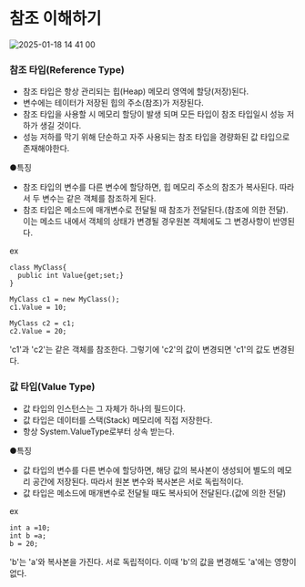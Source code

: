# 참조 이해하기

![2025-01-18 14 41 00](https://github.com/user-attachments/assets/b0cdbc4f-b23b-461d-8113-26e0afeabbf0)

### 참조 타입(Reference Type)

- 참조 타입은 항상 관리되는 힙(Heap) 메모리 영역에 할당(저장)된다.
- 변수에는 테이터가 저장된 힙의 주소(참조)가 저장된다.
- 참조 타입을 사용할 시 메모리 할당이 발생 되며 모든 타입이 참조 타입일시 성능 저하가 생길 것이다.
- 성능 저하를 막기 위해  단순하고 자주 사용되는 참조 타입을 경량화된 값 타입으로 존재해야한다.

●특징
- 참조 타입의 변수를 다른 변수에 할당하면, 힙 메모리 주소의 참조가 복사된다. 따라서 두 변수는 같은 객체를 참조하게 된다.
- 참조 타입은 메소드에 매개변수로 전달될 때 참조가 전달된다.(참조에 의한 전달). 이는 메소드 내에서 객체의 상태가 변경될 경우원본 객체에도 그 변경사항이 반영된다.

ex
```
class MyClass{
  public int Value{get;set;}
}

MyClass c1 = new MyClass();
c1.Value = 10;

MyClass c2 = c1;
c2.Value = 20;
```
'c1'과 'c2'는 같은 객체를 참조한다. 그렇기에 'c2'의 값이 변경되면 'c1'의 값도 변경된다.



### 값 타입(Value Type)

- 값 타입의 인스턴스는 그 자체가 하나의 필드이다.
- 값 타입은 데이터를 스택(Stack) 메모리에 직접 저장한다.
- 항상 System.ValueType로부터 상속 받는다.

●특징
- 값 타입의 변수를 다른 변수에 할당하면, 해당 값의 복사본이 생성되어 별도의 메모리 공간에 저장된다. 따라서 원본 변수와 복사본은 서로 독립적이다.
- 값 타입은 메소드에 매개변수로 전달될 때도 복사되어 전달된다.(값에 의한 전달)

ex
```
int a =10;
int b =a;
b = 20;
```
'b'는 'a'와 복사본을 가진다. 서로 독립적이다. 이때 'b'의 값을 변경해도 'a'에는 영향이 없다.
